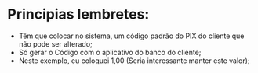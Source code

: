 # Principias lembretes:
* Têm que colocar no sistema, um código padrão do PIX do cliente que não pode ser alterado;
* Só gerar o Código com o aplicativo do banco do cliente;
* Neste exemplo, eu coloquei 1,00 (Seria interessante manter este valor);


